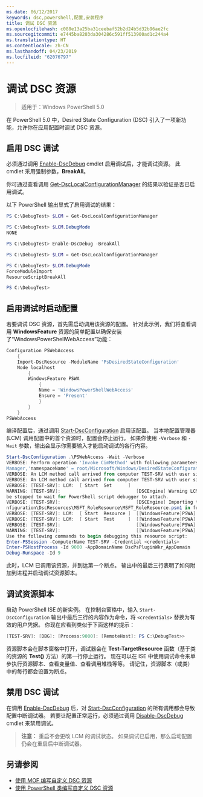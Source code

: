 ```yaml
---
ms.date: 06/12/2017
keywords: dsc,powershell,配置,安装程序
title: 调试 DSC 资源
ms.openlocfilehash: c088e13a25ba31ceebaf52b2d24b5d32b96ae2fc
ms.sourcegitcommit: e7445ba8203da304286c591ff513900ad1c244a4
ms.translationtype: HT
ms.contentlocale: zh-CN
ms.lasthandoff: 04/23/2019
ms.locfileid: "62076797"
---
```

# <a name="debugging-dsc-resources"></a>调试 DSC 资源

> 适用于：Windows PowerShell 5.0

在 PowerShell 5.0 中，Desired State Configuration (DSC) 引入了一项新功能，允许你在应用配置时调试 DSC 资源。

## <a name="enabling-dsc-debugging"></a>启用 DSC 调试
必须通过调用 [Enable-DscDebug](/powershell/module/PSDesiredStateConfiguration/Enable-DscDebug) cmdlet 启用调试后，才能调试资源。
此 cmdlet 采用强制参数，**BreakAll**。

你可通过查看调用 [Get-DscLocalConfigurationManager](/powershell/module/PSDesiredStateConfiguration/Get-DscLocalConfigurationManager) 的结果以验证是否已启用调试。

以下 PowerShell 输出显式了启用调试的结果：


```powershell
PS C:\DebugTest> $LCM = Get-DscLocalConfigurationManager

PS C:\DebugTest> $LCM.DebugMode
NONE

PS C:\DebugTest> Enable-DscDebug -BreakAll

PS C:\DebugTest> $LCM = Get-DscLocalConfigurationManager

PS C:\DebugTest> $LCM.DebugMode
ForceModuleImport
ResourceScriptBreakAll

PS C:\DebugTest>
```


## <a name="starting-a-configuration-with-debug-enabled"></a>启用调试时启动配置
若要调试 DSC 资源，首先需启动调用该资源的配置。
针对此示例，我们将查看调用 **WindowsFeature** 资源的简单配置以确保安装了“WindowsPowerShellWebAccess”功能：

```powershell
Configuration PSWebAccess
    {
    Import-DscResource -ModuleName 'PsDesiredStateConfiguration'
    Node localhost
        {
        WindowsFeature PSWA
            {
            Name = 'WindowsPowerShellWebAccess'
            Ensure = 'Present'
            }
        }
    }
PSWebAccess
```
编译配置后，通过调用 [Start-DscConfiguration](/powershell/module/psdesiredstateconfiguration/start-dscconfiguration) 启用该配置。
当本地配置管理器 (LCM) 调用配置中的首个资源时，配置会停止运行。
如果你使用 `-Verbose` 和 `-Wait` 参数，输出会显示你需要输入才能启动调试的各行内容。

```powershell
Start-DscConfiguration .\PSWebAccess -Wait -Verbose
VERBOSE: Perform operation 'Invoke CimMethod' with following parameters, ''methodName' = SendConfigurationApply,'className' = MSFT_DSCLocalConfiguration
Manager,'namespaceName' = root/Microsoft/Windows/DesiredStateConfiguration'.
VERBOSE: An LCM method call arrived from computer TEST-SRV with user sid S-1-5-21-2127521184-1604012920-1887927527-108583.
VERBOSE: An LCM method call arrived from computer TEST-SRV with user sid S-1-5-21-2127521184-1604012920-1887927527-108583.
VERBOSE: [TEST-SRV]: LCM:  [ Start  Set      ]
WARNING: [TEST-SRV]:                            [DSCEngine] Warning LCM is in Debug 'ResourceScriptBreakAll' mode.  Resource script processing will
be stopped to wait for PowerShell script debugger to attach.
VERBOSE: [TEST-SRV]:                            [DSCEngine] Importing the module C:\WINDOWS\system32\WindowsPowerShell\v1.0\Modules\PSDesiredStateCo
nfiguration\DscResources\MSFT_RoleResource\MSFT_RoleResource.psm1 in force mode.
VERBOSE: [TEST-SRV]: LCM:  [ Start  Resource ]  [[WindowsFeature]PSWA]
VERBOSE: [TEST-SRV]: LCM:  [ Start  Test     ]  [[WindowsFeature]PSWA]
VERBOSE: [TEST-SRV]:                            [[WindowsFeature]PSWA] Importing the module MSFT_RoleResource in force mode.
WARNING: [TEST-SRV]:                            [[WindowsFeature]PSWA] Resource is waiting for PowerShell script debugger to attach.
Use the following commands to begin debugging this resource script:
Enter-PSSession -ComputerName TEST-SRV -Credential <credentials>
Enter-PSHostProcess -Id 9000 -AppDomainName DscPsPluginWkr_AppDomain
Debug-Runspace -Id 9
```
此时，LCM 已调用该资源，并到达第一个断点。
输出中的最后三行表明了如何附加到进程并启动调试资源脚本。

## <a name="debugging-the-resource-script"></a>调试资源脚本

启动 PowerShell ISE 的新实例。
在控制台窗格中，输入 `Start-DscConfiguration` 输出中最后三行的内容作为命令，将 `<credentials>` 替换为有效的用户凭据。
你现在应看到类似于下面这样的提示：

```powershell
[TEST-SRV]: [DBG]: [Process:9000]: [RemoteHost]: PS C:\DebugTest>>
```

资源脚本会在脚本窗格中打开，调试器会在 **Test-TargetResource** 函数（基于类的资源的 **Test()** 方法）的第一行停止运行。
现在可以在 ISE 中使用调试命令来单步执行资源脚本、查看变量值、查看调用堆栈等等。 请记住，资源脚本（或类）中的每行都会设置为断点。

## <a name="disabling-dsc-debugging"></a>禁用 DSC 调试

在调用 [Enable-DscDebug](/powershell/module/PSDesiredStateConfiguration/Enable-DscDebug) 后，对 [Start-DscConfiguration](/powershell/module/psdesiredstateconfiguration/start-dscconfiguration) 的所有调用都会导致配置中断调试器。 若要让配置正常运行，必须通过调用 [Disable-DscDebug](/powershell/module/PSDesiredStateConfiguration/Disable-DscDebug) cmdlet 来禁用调试。

>**注意：** 重启不会更改 LCM 的调试状态。 如果调试已启用，那么启动配置仍会在重启后中断调试器。

## <a name="see-also"></a>另请参阅

- [使用 MOF 编写自定义 DSC 资源](../resources/authoringResourceMOF.md)
- [使用 PowerShell 类编写自定义 DSC 资源](../resources/authoringResourceClass.md)
